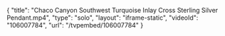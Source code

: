 {
    "title": "Chaco Canyon Southwest Turquoise Inlay Cross Sterling Silver Pendant.mp4",
    "type": "solo",
    "layout": "iframe-static",
    "videoId": "106007784",
    "url": "\/tvpembed\/106007784"
}